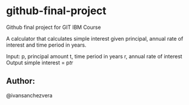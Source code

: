 # github-final-project
Github final project for GIT IBM Course

A calculator that calculates simple interest given principal, annual rate of interest and time period in years.

Input:
   p, principal amount
   t, time period in years
   r, annual rate of interest
Output
   simple interest = p*t*r

## Author:
@ivansanchezvera
